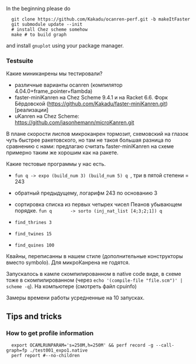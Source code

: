 In the beginning please do

```
  git clone https://github.com/Kakadu/ocanren-perf.git -b makeItFaster  
  git submodule update --init
  # install Chez scheme somehow
  make # to build graph
```

and install `gnuplot` using your package manager.

### Testsuite

Какие миниканрены мы тестировали?

  * различные варианты ocanren (компилятор 4.04.0+frame_pointer+flambda)
  * faster-miniKanren на Chez Scheme 9.4.1 и на Racket 6.6. Форк Бёрдовской
    (https://github.com/Kakadu/faster-miniKanren.git)[реализации]
  * uKanren на Chez Scheme: https://github.com/jasonhemann/microKanren.git

В плане скорости лиспов микроканрен тормозит, схемовский на глазок чуть быстрее
ракетовского, но там не такоя большая разница по сравнению с нами: предлагаю
считать faster-miniKanren на схеме примерно таким же хорошим как на ракете.

Какие тестовые программы у нас есть.

  * `fun q -> expo (build_num 3) (build_num 5) q `, три в пятой степени = 243
  * обратный предыдущему, логарифм 243 по основанию 3
  * сортировка списка из первых четырех чисел Пеанов убывающем порядке.
    `fun q       -> sorto (inj_nat_list [4;3;2;1]) q`


  * `find_thrines 3`
  * `find_twines 15`
  * `find_quines 100`

Квайны, переписанны в нашем стиле (дополнительные конструкторы вместо symbolo).
Для микроКанрена не годятся.

Запускалось в камле скомпилированном в native code виде, в схеме тоже в скомпилированном
(через `echo '(compile-file "file.scm")' | scheme -q`). На компьютере (смотреть файл cpuinfo)

Замеры времени работы усредненные на 10 запусках.

## Tips and tricks

### How to get profile information

```
  export OCAMLRUNPARAM='s=250M,h=250M' && perf record -g --call-graph=fp ./test001_expo1.native
  perf report #--no-children
```

